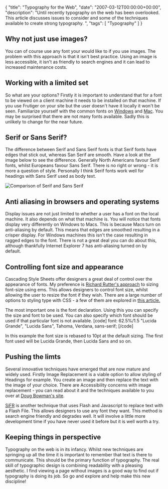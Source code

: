 {
  "title": "Typography for the Web",
  "date": "2007-03-12T00:00:00+00:00",
  "description": "Until recently typography on the web has been overlooked. This article discusses issues to consider and some of the techniques available to create strong typography. ",
  "tags": [
    "Typography"
  ]
}

## Why not just use images?

You can of course use any font your would like to if you use images. The problem with this approach is that it isn't best practice. Using an image is less accessible, it isn't as friendly to search engines and it can lead to increased maintenance costs. 

## Working with a limited set

So what are your options? Firstly it is important to understand that for a font to be viewed on a client machine it needs to be installed on that machine. If you use Frutiger on your site but the user doesn't have it locally it won't be seen. Familiarize yourself with the common fonts on [Windows][1] and [Mac][2]. You may be surprised that there are not many fonts available. Sadly this is unlikely to change for the near future.

## Serif or Sans Serif?

The difference between Serif and Sans Serif fonts is that Serif fonts have edges that stick out, whereas San Serif are smooth. Have a look at the image below to see the difference. Generally North Americans favour Serif fonts, whilst Europeans favour Sans Serif. There is no right or wrong - it is more a question of style. Personally I think Serif fonts work well for headings with Sans Serif used as body text.

![Comparison of Serif and Sans Serif][3] 

## Anti aliasing in browsers and operating systems

Display issues are not just limited to whether a user has a font on the local machine. It also depends on what that machine is. You will notice that fonts display very differently on Windows to Macs. This is because Macs turn on anti-aliasing by default. This means that edges are smoothed resulting in a crisper display. For Windows machines this isn't the case resulting in ragged edges to the font. There is not a great deal you can do about this, although thankfully Internet Explorer 7 has anti-aliasing turned on by default. 

## Controlling font size and appearance

Cascading Style Sheets offer designers a great deal of control over the appearance of fonts. My preference is [Richard Rutter's approach][4] to sizing font-size using ems. This allows designers to control font size, whilst allowing the user to resize the font if they wish. There are a large number of options to styling type with CSS - a few of them are explored in [this article.][5]

The most important one is the font declaration. Using this you can specify the size and font to be used. You can also specify which font should be used if that particular font is not available. [code] font: 62.5%/1.5 "Lucida Grande", "Lucida Sans", Tahoma, Verdana, sans-serif; [/code] 

In this example the font size is rebased to 10pt at the default sizing. The first font used will be Lucida Grande, then Lucida Sans and so on.

## Pushing the limts

Several innovative techniques have emerged that are now mature and widely used. Firstly Image Replacement is a viable option to allow styling of Headings for example. You create an image and then replace the text with the image of your choice. There are Accessibility concerns with image replacement - you can read about it and the techniques available to you over at [Doug Bowman's site][6].

[SiFR][7] is another technique that uses Flash and Javascript to replace text with a Flash File. This allows designers to use any font they want. This method is search engine friendly and degrades well. It will involve a little more development time if you have never used it before but it is well worth a try.

## Keeping things in perspective

Typography on the web is in its infancy. Whilst new techniques are springing up all the time it is important to remember that text is there to communicate. This should be the primary function of typography. The real skill of typographic design is combining readability with a pleasing aesthetic. I find viewing a page without images is a good way to find out if typography is doing its job. So go and explore and help make this new discipline!

 [1]: http://www.codestyle.org/css/font-family/sampler-WindowsResults.shtml
 [2]: http://www.codestyle.org/css/font-family/sampler-MacResults.shtml
 [3]: https://shapeshed.com/images/articles/serif_sans_serif.png 
 [4]: http://www.clagnut.com/blog/348/
 [5]: https://shapeshed.com/journal/my_web_typography_is_awful/
 [6]: http://www.stopdesign.com/articles/replace_text/
 [7]: http://www.mikeindustries.com/sifr/
